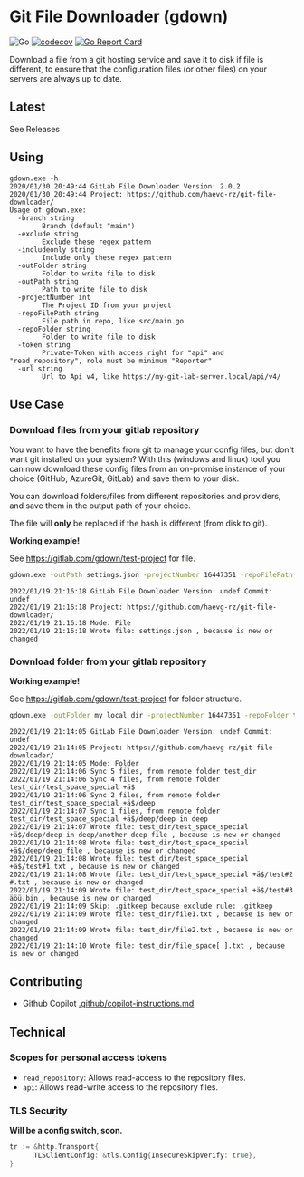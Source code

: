 # Git File Downloader (gdown)

![Go](https://github.com/haevg-rz/git-file-downloader/workflows/Go/badge.svg)
[![codecov](https://codecov.io/gh/haevg-rz/git-file-downloader/branch/master/graph/badge.svg)](https://codecov.io/gh/haevg-rz/git-file-downloader)
[![Go Report Card](https://goreportcard.com/badge/github.com/haevg-rz/git-file-downloader)](https://goreportcard.com/report/github.com/haevg-rz/git-file-downloader)

Download a file from a git hosting service and save it to disk if file is different, to ensure that the configuration files (or other files) on your servers are always up to date.

## Latest

See Releases

## Using

```plain
gdown.exe -h
2020/01/30 20:49:44 GitLab File Downloader Version: 2.0.2
2020/01/30 20:49:44 Project: https://github.com/haevg-rz/git-file-downloader/
Usage of gdown.exe:
  -branch string
        Branch (default "main")
  -exclude string
        Exclude these regex pattern
  -includeonly string
        Include only these regex pattern
  -outFolder string
        Folder to write file to disk
  -outPath string
        Path to write file to disk
  -projectNumber int
        The Project ID from your project
  -repoFilePath string
        File path in repo, like src/main.go
  -repoFolder string
        Folder to write file to disk
  -token string
        Private-Token with access right for "api" and "read_repository", role must be minimum "Reporter"
  -url string
        Url to Api v4, like https://my-git-lab-server.local/api/v4/
```

## Use Case

### Download files from your gitlab repository

You want to have the benefits from git to manage your config files, but don't want git installed on your system?
With this (windows and linux) tool you can now download these config files from an on-promise instance of your choice (GitHub, AzureGit, GitLab) and save them to your disk.

You can download folders/files from different repositories and providers, and save them in the output path of your choice.

The file will **only** be replaced if the hash is different (from disk to git).

**Working example!**

See https://gitlab.com/gdown/test-project for file.

```bat
gdown.exe -outPath settings.json -projectNumber 16447351 -repoFilePath settings.json -token 5BUJpxdVx9fyq5KrXJx6 -url https://gitlab.com/api/v4/
```

```log
2022/01/19 21:16:18 GitLab File Downloader Version: undef Commit: undef
2022/01/19 21:16:18 Project: https://github.com/haevg-rz/git-file-downloader/
2022/01/19 21:16:18 Mode: File
2022/01/19 21:16:18 Wrote file: settings.json , because is new or changed
```

### Download folder from your gitlab repository

**Working example!**

See https://gitlab.com/gdown/test-project for folder structure.

```bat
gdown.exe -outFolder my_local_dir -projectNumber 16447351 -repoFolder test_dir -token 5BUJpxdVx9fyq5KrXJx6 -url https://gitlab.com/api/v4/ -exclude .gitkeep
```

```log
2022/01/19 21:14:05 GitLab File Downloader Version: undef Commit: undef
2022/01/19 21:14:05 Project: https://github.com/haevg-rz/git-file-downloader/
2022/01/19 21:14:05 Mode: Folder
2022/01/19 21:14:06 Sync 5 files, from remote folder test_dir
2022/01/19 21:14:06 Sync 4 files, from remote folder test_dir/test_space_special +ä$
2022/01/19 21:14:06 Sync 2 files, from remote folder test_dir/test_space_special +ä$/deep
2022/01/19 21:14:07 Sync 1 files, from remote folder test_dir/test_space_special +ä$/deep/deep in deep
2022/01/19 21:14:07 Wrote file: test_dir/test_space_special +ä$/deep/deep in deep/another deep file , because is new or changed
2022/01/19 21:14:08 Wrote file: test_dir/test_space_special +ä$/deep/deep_file , because is new or changed
2022/01/19 21:14:08 Wrote file: test_dir/test_space_special +ä$/test#1.txt , because is new or changed
2022/01/19 21:14:08 Wrote file: test_dir/test_space_special +ä$/test#2 #.txt , because is new or changed
2022/01/19 21:14:09 Wrote file: test_dir/test_space_special +ä$/test#3 äöü.bin , because is new or changed
2022/01/19 21:14:09 Skip: .gitkeep because exclude rule: .gitkeep
2022/01/19 21:14:09 Wrote file: test_dir/file1.txt , because is new or changed
2022/01/19 21:14:09 Wrote file: test_dir/file2.txt , because is new or changed
2022/01/19 21:14:10 Wrote file: test_dir/file_space[ ].txt , because is new or changed
```

## Contributing

- Github Copilot [.github/copilot-instructions.md](.github/copilot-instructions.md)

## Technical

### Scopes for personal access tokens

- `read_repository`: Allows read-access to the repository files.
- `api`: Allows read-write access to the repository files.

### TLS Security

**Will be a config switch, soon.**

```go
tr := &http.Transport{
      TLSClientConfig: &tls.Config{InsecureSkipVerify: true},
}
```
